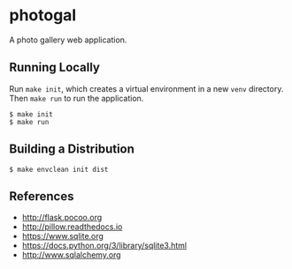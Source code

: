 # photogal

A photo gallery web application.

## Running Locally

Run `make init`, which creates a virtual environment in a new `venv` directory.
Then `make run` to run the application.

````
$ make init
$ make run
````

## Building a Distribution

````
$ make envclean init dist
````

## References

* http://flask.pocoo.org
* http://pillow.readthedocs.io
* https://www.sqlite.org
* https://docs.python.org/3/library/sqlite3.html
* http://www.sqlalchemy.org
